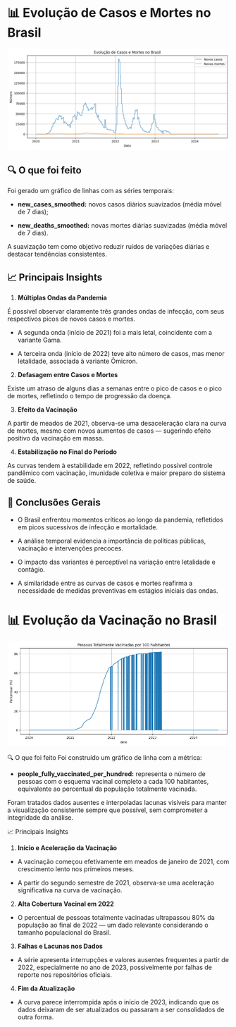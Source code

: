 # 📊 Evolução de Casos e Mortes no Brasil

<img src="reports/Evolução de Casos e Mortes no Brasil.png"/>


## 🔍 O que foi feito
Foi gerado um gráfico de linhas com as séries temporais:

- **new_cases_smoothed:** novos casos diários suavizados (média móvel de 7 dias);

- **new_deaths_smoothed:** novas mortes diárias suavizadas (média móvel de 7 dias).

A suavização tem como objetivo reduzir ruídos de variações diárias e destacar tendências consistentes.

## 📈 Principais Insights
1. **Múltiplas Ondas da Pandemia**
   
É possível observar claramente três grandes ondas de infecção, com seus respectivos picos de novos casos e mortes.

   - A segunda onda (início de 2021) foi a mais letal, coincidente com a variante Gama.

   - A terceira onda (início de 2022) teve alto número de casos, mas menor letalidade, associada à variante Ômicron.

2. **Defasagem entre Casos e Mortes**
   
Existe um atraso de alguns dias a semanas entre o pico de casos e o pico de mortes, refletindo o tempo de progressão da doença.

3. **Efeito da Vacinação**
   
A partir de meados de 2021, observa-se uma desaceleração clara na curva de mortes, mesmo com novos aumentos de casos — sugerindo efeito positivo da vacinação em massa.

4. **Estabilização no Final do Período**
   
As curvas tendem à estabilidade em 2022, refletindo possível controle pandêmico com vacinação, imunidade coletiva e maior preparo do sistema de saúde.

## 🧠 Conclusões Gerais
- O Brasil enfrentou momentos críticos ao longo da pandemia, refletidos em picos sucessivos de infecção e mortalidade.

- A análise temporal evidencia a importância de políticas públicas, vacinação e intervenções precoces.

- O impacto das variantes é perceptível na variação entre letalidade e contágio.

- A similaridade entre as curvas de casos e mortes reafirma a necessidade de medidas preventivas em estágios iniciais das ondas.

# 📊 Evolução da Vacinação no Brasil

<img src="reports/Pessoas Totalmente Vacinadas por 100 habitantes.png"/>

🔍 O que foi feito
Foi construído um gráfico de linha com a métrica:

- **people_fully_vaccinated_per_hundred:** representa o número de pessoas com o esquema vacinal completo a cada 100 habitantes, equivalente ao percentual da população totalmente vacinada.

Foram tratados dados ausentes e interpoladas lacunas visíveis para manter a visualização consistente sempre que possível, sem comprometer a integridade da análise.

📈 Principais Insights
1. **Início e Aceleração da Vacinação**

- A vacinação começou efetivamente em meados de janeiro de 2021, com crescimento lento nos primeiros meses.

- A partir do segundo semestre de 2021, observa-se uma aceleração significativa na curva de vacinação.

2. **Alta Cobertura Vacinal em 2022**

- O percentual de pessoas totalmente vacinadas ultrapassou 80% da população ao final de 2022 — um dado relevante considerando o tamanho populacional do Brasil.

3. **Falhas e Lacunas nos Dados**

- A série apresenta interrupções e valores ausentes frequentes a partir de 2022, especialmente no ano de 2023, possivelmente por falhas de reporte nos repositórios oficiais.

4. **Fim da Atualização**

- A curva parece interrompida após o início de 2023, indicando que os dados deixaram de ser atualizados ou passaram a ser consolidados de outra forma.


